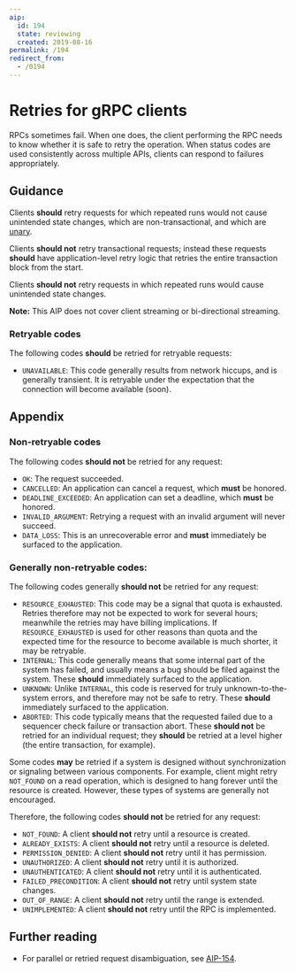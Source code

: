 ```yaml
---
aip:
  id: 194
  state: reviewing
  created: 2019-08-16
permalink: /194
redirect_from:
  - /0194
---
```


# Retries for gRPC clients

RPCs sometimes fail. When one does, the client performing the RPC needs to know
whether it is safe to retry the operation. When status codes are used
consistently across multiple APIs, clients can respond to failures
appropriately.

## Guidance

Clients **should** retry requests for which repeated runs would not cause
unintended state changes, which are non-transactional, and which are [unary](https://grpc.io/docs/guides/concepts/).

Clients **should not** retry transactional requests; instead these requests
**should** have application-level retry logic that retries the entire
transaction block from the start.

Clients **should not** retry requests in which repeated runs would cause
unintended state changes.

**Note:** This AIP does not cover client streaming or bi-directional streaming.

### Retryable codes

The following codes **should** be retried for retryable requests:

- `UNAVAILABLE`: This code generally results from network hiccups, and is
  generally transient. It is retryable under the expectation that the connection
  will become available (soon).

## Appendix

### Non-retryable codes

The following codes **should not** be retried for any request:

- `OK`: The request succeeded.
- `CANCELLED`: An application can cancel a request, which **must** be honored.
- `DEADLINE_EXCEEDED`: An application can set a deadline, which **must** be honored.
- `INVALID_ARGUMENT`: Retrying a request with an invalid argument will never succeed.
- `DATA_LOSS`: This is an unrecoverable error and **must** immediately be surfaced to the application.

### Generally non-retryable codes:

The following codes generally **should not** be retried for any request:

- `RESOURCE_EXHAUSTED`: This code may be a signal that quota is exhausted.
  Retries therefore may not be expected to work for several hours; meanwhile the
  retries may have billing implications. If `RESOURCE_EXHAUSTED` is used for
  other reasons than quota and the expected time for the resource to become
  available is much shorter, it may be retryable.
- `INTERNAL`: This code generally means that some internal part of the system
  has failed, and usually means a bug should be filed against the system. These
  **should** immediately surfaced to the application.
- `UNKNOWN`: Unlike `INTERNAL`, this code is reserved for truly
  unknown-to-the-system errors, and therefore may not be safe to retry. These
  **should** immediately surfaced to the application.
- `ABORTED`: This code typically means that the requested failed due to a
  sequencer check failure or transaction abort. These **should not** be retried
  for an individual request; they **should** be retried at a level higher (the
  entire transaction, for example).

Some codes **may** be retried if a system is designed without synchronization
or signaling between various components. For example, client might retry
`NOT_FOUND` on a read operation, which is designed to hang forever until the
resource is created. However, these types of systems are generally not
encouraged.

Therefore, the following codes **should not** be retried for any request:

- `NOT_FOUND`: A client **should not** retry until a resource is created.
- `ALREADY_EXISTS`: A client **should not** retry until a resource is deleted.
- `PERMISSION_DENIED`: A client **should not** retry until it has permission.
- `UNAUTHORIZED`: A client **should not** retry until it is authorized.
- `UNAUTHENTICATED`: A client **should not** retry until it is authenticated.
- `FAILED_PRECONDITION`: A client **should not** retry until system state changes.
- `OUT_OF_RANGE`: A client **should not** retry until the range is extended.
- `UNIMPLEMENTED`: A client **should not** retry until the RPC is implemented.

## Further reading

- For parallel or retried request disambiguation, see [AIP-154](./0154.md).
